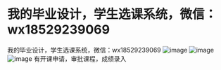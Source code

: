 # 我的毕业设计，学生选课系统，微信：wx18529239069
我的毕业设计，学生选课系统，微信：wx18529239069
![image](https://github.com/fyt2001/-/assets/82689438/bd9d83fe-c5cb-4ae5-b32c-40d791285ebd)
![image](https://github.com/fyt2001/-/assets/82689438/90d5139a-bebe-4b06-a381-e72d2ef1b604)
![image](https://github.com/fyt2001/-/assets/82689438/f50f2529-030b-4761-ad9c-9451a182f75c)
有开课申请，审批课程，成绩录入
